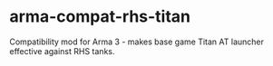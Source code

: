 # arma-compat-rhs-titan
Compatibility mod for Arma 3 - makes base game Titan AT launcher effective against RHS tanks.
